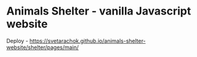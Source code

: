 # Animals Shelter - vanilla Javascript website 

Deploy - https://svetarachok.github.io/animals-shelter-website/shelter/pages/main/
